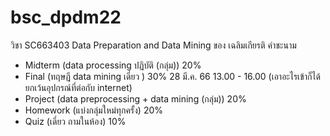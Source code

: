 # bsc_dpdm22
วิชา SC663403 Data Preparation and Data Mining ของ เฉลิมเกียรติ คำชะนาม

- Midterm (data processing ปฏิบัติ (กลุ่ม))  20%
- Final   (ทฤษฏี data mining เดี่ยว )  30%      28 มี.ค. 66 13.00 - 16.00  (เอาอะไรเข้าก็ได้ ยกเว้นอุปกรณ์ที่ต่อกับ internet)
- Project (data preprocessing + data mining (กลุ่ม))  20%
- Homework (แบ่งกลุ่มใหม่ทุกครั้ง)  20% 
- Quiz  (เดี่ยว ถามในห้อง)    10%
